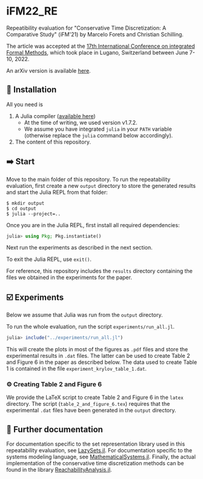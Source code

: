 # iFM22_RE

Repeatibility evaluation for "Conservative Time Discretization: A Comparative Study" (iFM'21) by Marcelo Forets and Christian Schilling.

The article was accepted at the [17th International Conference on integrated Formal Methods](https://ifm22.si.usi.ch/), which took place in Lugano, Switzerland between June 7-10, 2022.

An arXiv version is available [here](https://arxiv.org/abs/2111.01454).

## 💾 Installation

All you need is

1. A Julia compiler ([available here](https://julialang.org/downloads/))
   * At the time of writing, we used version v1.7.2.
   * We assume you have integrated `julia` in your `PATH` variable (otherwise replace the `julia` command below accordingly).
3. The content of this repository.

## ➡️ Start

Move to the main folder of this repository.
To run the repeatability evaluation, first create a new `output` directory to store the generated results and start the Julia REPL from that folder:

```shell
$ mkdir output
$ cd output
$ julia --project=..
```

Once you are in the Julia REPL, first install all required dependencies:

```julia
julia> using Pkg; Pkg.instantiate()
```

Next run the experiments as described in the next section.

To exit the Julia REPL, use `exit()`.

For reference, this repository includes the `results` directory containing the files we obtained in the experiments for the paper.

## ☑️ Experiments

Below we assume that Julia was run from the `output` directory.

To run the whole evaluation, run the script `experiments/run_all.jl`.

```julia
julia> include("../experiments/run_all.jl")
```

This will create the plots in most of the figures as `.pdf` files and store the experimental results in `.dat` files.
The latter can be used to create Table 2 and Figure 6 in the paper as described below.
The data used to create Table 1 is contained in the file `experiment_krylov_table_1.dat`.

### ⚙️ Creating Table 2 and Figure 6

We provide the LaTeX script to create Table 2 and Figure 6 in the `latex` directory.
The script (`table_2_and_figure_6.tex`) requires that the experimental `.dat` files have been generated in the `output` directory.

## 📔 Further documentation

For documentation specific to the set representation library used in this repeatability evaluation, see [LazySets.jl](https://github.com/JuliaReach/LazySets.jl#lazysetsjl). For documentation specific to the systems modeling language, see [MathematicalSystems.jl](https://github.com/JuliaReach/MathematicalSystems.jl#mathematicalsystemsjl). Finally, the actual implementation of the conservative time discretization methods can be found in the library [ReachabilityAnalysis.jl](https://github.com/JuliaReach/ReachabilityAnalysis.jl#reachabilityanalysisjl).
